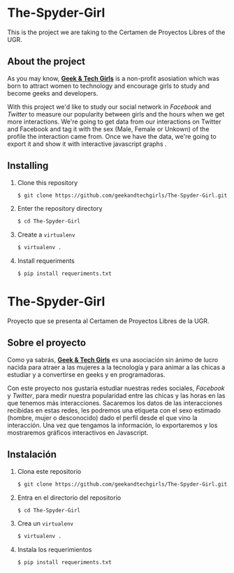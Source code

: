 # The-Spyder-Girl
This is the project we are taking to the Certamen de Proyectos Libres of the UGR.

## About the project
As you may know, [__Geek & Tech Girls__](http://geekandtechgirls.github.io) is a non-profit asosiation which was born to attract women to technology and encourage girls to study and become geeks and developers. 

With this project we'd like to study our social network in _Facebook_ and _Twitter_ to measure our popularity between girls and the hours when we get more interactions. We're going to get data from our interactions on Twitter and Facebook and tag it with the sex (Male, Female or Unkown) of the profile the interaction came from. Once we have the data, we're going to export it and show it with interactive javascript graphs .

## Installing

1. Clone this repository
    
    ```bash
    $ git clone https://github.com/geekandtechgirls/The-Spyder-Girl.git 
    ```

2. Enter the repository directory
    
    ```bash
    $ cd The-Spyder-Girl
    ```

4. Create a `virtualenv`

    ```bash
    $ virtualenv .
    ```

5. Install requeriments

    ```bash
    $ pip install requeriments.txt
    ```


# The-Spyder-Girl
Proyecto que se presenta al Certamen de Proyectos Libres de la UGR.

## Sobre el proyecto
Como ya sabrás, [__Geek & Tech Girls__](http://geekandtechgirls.github.io) es una asociación sin ánimo de lucro nacida para atraer a las mujeres a la tecnología y para animar a las chicas a estudiar y a convertirse en geeks y en programadoras.


Con este proyecto nos gustaría estudiar nuestras redes sociales, _Facebook_ y _Twitter_, para medir nuestra popularidad entre las chicas y las horas en las que tenemos más interacciones. Sacaremos los datos de las interacciones recibidas en estas redes, les podremos una etiqueta con el sexo estimado (hombre, mujer o desconocido) dado el perfil desde el que vino la interacción. Una vez que tengamos la información, lo exportaremos y los mostraremos gráficos interactivos en Javascript.

## Instalación

1. Clona este repositorio
    
    ```bash
    $ git clone https://github.com/geekandtechgirls/The-Spyder-Girl.git 
    ```

2. Entra en el directorio del repositorio
    
    ```bash
    $ cd The-Spyder-Girl
    ```

4. Crea un `virtualenv`

    ```bash
    $ virtualenv .
    ```

5. Instala los requerimientos

    ```bash
    $ pip install requeriments.txt
    ```
